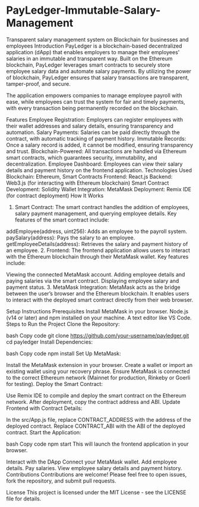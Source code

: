 # PayLedger-Immutable-Salary-Management
Transparent salary management system on Blockchain for businesses and employees
Introduction
PayLedger is a blockchain-based decentralized application (dApp) that enables employers to manage their employees' salaries in an immutable and transparent way. Built on the Ethereum blockchain, PayLedger leverages smart contracts to securely store employee salary data and automate salary payments. By utilizing the power of blockchain, PayLedger ensures that salary transactions are transparent, tamper-proof, and secure.

The application empowers companies to manage employee payroll with ease, while employees can trust the system for fair and timely payments, with every transaction being permanently recorded on the blockchain.

Features
Employee Registration: Employers can register employees with their wallet addresses and salary details, ensuring transparency and automation.
Salary Payments: Salaries can be paid directly through the contract, with automatic tracking of payment history.
Immutable Records: Once a salary record is added, it cannot be modified, ensuring transparency and trust.
Blockchain-Powered: All transactions are handled via Ethereum smart contracts, which guarantees security, immutability, and decentralization.
Employee Dashboard: Employees can view their salary details and payment history on the frontend application.
Technologies Used
Blockchain: Ethereum, Smart Contracts
Frontend: React.js
Backend: Web3.js (for interacting with Ethereum blockchain)
Smart Contract Development: Solidity
Wallet Integration: MetaMask
Deployment: Remix IDE (for contract deployment)
How It Works
1. Smart Contract:
The smart contract handles the addition of employees, salary payment management, and querying employee details. Key features of the smart contract include:

addEmployee(address, uint256): Adds an employee to the payroll system.
paySalary(address): Pays the salary to an employee.
getEmployeeDetails(address): Retrieves the salary and payment history of an employee.
2. Frontend:
The frontend application allows users to interact with the Ethereum blockchain through their MetaMask wallet. Key features include:

Viewing the connected MetaMask account.
Adding employee details and paying salaries via the smart contract.
Displaying employee salary and payment status.
3. MetaMask Integration:
MetaMask acts as the bridge between the user’s browser and the Ethereum blockchain. It enables users to interact with the deployed smart contract directly from their web browser.

Setup Instructions
Prerequisites
Install MetaMask in your browser.
Node.js (v14 or later) and npm installed on your machine.
A text editor like VS Code.
Steps to Run the Project
Clone the Repository:

bash
Copy code
git clone https://github.com/your-username/payledger.git
cd payledger
Install Dependencies:

bash
Copy code
npm install
Set Up MetaMask:

Install the MetaMask extension in your browser.
Create a wallet or import an existing wallet using your recovery phrase.
Ensure MetaMask is connected to the correct Ethereum network (Mainnet for production, Rinkeby or Goerli for testing).
Deploy the Smart Contract:

Use Remix IDE to compile and deploy the smart contract on the Ethereum network.
After deployment, copy the contract address and ABI.
Update Frontend with Contract Details:

In the src/App.js file, replace CONTRACT_ADDRESS with the address of the deployed contract.
Replace CONTRACT_ABI with the ABI of the deployed contract.
Start the Application:

bash
Copy code
npm start
This will launch the frontend application in your browser.

Interact with the DApp
Connect your MetaMask wallet.
Add employee details.
Pay salaries.
View employee salary details and payment history.
Contributions
Contributions are welcome! Please feel free to open issues, fork the repository, and submit pull requests.

License
This project is licensed under the MIT License - see the LICENSE file for details.